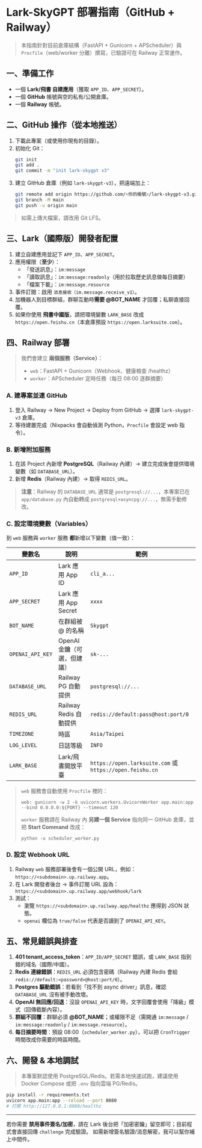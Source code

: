 # Lark-SkyGPT 部署指南（GitHub + Railway）

> 本指南針對目前倉庫結構（FastAPI + Gunicorn + APScheduler）與 `Procfile`（web/worker 分離）撰寫，已驗證可在 Railway 正常運作。

## 一、準備工作
- 一個 **Lark/飛書 自建應用**（獲取 `APP_ID`、`APP_SECRET`）。
- 一個 **GitHub** 帳號與空的私有/公開倉庫。
- 一個 **Railway** 帳號。

## 二、GitHub 操作（從本地推送）
1. 下載此專案（或使用你現有的目錄）。
2. 初始化 Git：
   ```bash
   git init
   git add .
   git commit -m "init lark-skygpt v3"
   ```
3. 建立 GitHub 倉庫（例如 `lark-skygpt-v3`），把遠端加上：
   ```bash
   git remote add origin https://github.com/<你的帳號>/lark-skygpt-v3.git
   git branch -M main
   git push -u origin main
   ```

> 如需上傳大檔案，請改用 Git LFS。

## 三、Lark（國際版）開發者配置
1. 建立自建應用並記下 `APP_ID`、`APP_SECRET`。
2. 應用權限（**至少**）：
   - 「發送訊息」：`im:message`
   - 「讀取訊息」：`im:message:readonly`（用於拉取歷史訊息做每日摘要）
   - 「檔案下載」：`im:message.resource`
3. 事件訂閱：啟用 `消息接收（im.message.receive_v1）`。
4. 加機器人到目標群組，群聊互動時**需要 @BOT_NAME** 才回覆；私聊直接回覆。
5. 如果你使用 **飛書中國版**，請把環境變數 `LARK_BASE` 改成 `https://open.feishu.cn`（本倉庫預設 `https://open.larksuite.com`）。

## 四、Railway 部署
> 我們會建立 **兩個服務（Service）**：
> - `web`：FastAPI + Gunicorn（Webhook、健康檢查 /healthz）
> - `worker`：APScheduler 定時任務（每日 08:00 逐群摘要）

### A. 建專案並連 GitHub
1. 登入 Railway → New Project → Deploy from GitHub → 選擇 `lark-skygpt-v3` 倉庫。
2. 等待建置完成（Nixpacks 會自動偵測 Python，`Procfile` 會設定 web 指令）。

### B. 新增附加服務
1. 在該 Project 內新增 **PostgreSQL**（Railway 內建）→ 建立完成後會提供環境變數（如 `DATABASE_URL`）。
2. 新增 **Redis**（Railway 內建）→ 取得 `REDIS_URL`。

> **注意**：Railway 的 `DATABASE_URL` 通常是 `postgresql://...`，本專案已在 `app/database.py`
> 內自動轉成 `postgresql+asyncpg://...`，無需手動修改。

### C. 設定環境變數（Variables）
到 `web` 服務與 `worker` 服務 **都**新增以下變數（值一致）：

| 變數名 | 說明 | 範例 |
|---|---|---|
| `APP_ID` | Lark 應用 App ID | `cli_a...` |
| `APP_SECRET` | Lark 應用 App Secret | `xxxx` |
| `BOT_NAME` | 在群組被 @ 的名稱 | `Skygpt` |
| `OPENAI_API_KEY` | OpenAI 金鑰（可選，但建議） | `sk-...` |
| `DATABASE_URL` | Railway PG 自動提供 | `postgresql://...` |
| `REDIS_URL` | Railway Redis 自動提供 | `redis://default:pass@host:port/0` |
| `TIMEZONE` | 時區 | `Asia/Taipei` |
| `LOG_LEVEL` | 日誌等級 | `INFO` |
| `LARK_BASE` | Lark/飛書開放平臺 | `https://open.larksuite.com` 或 `https://open.feishu.cn` |

> `web` 服務會自動使用 `Procfile` 裡的：
> ```
> web: gunicorn -w 2 -k uvicorn.workers.UvicornWorker app.main:app --bind 0.0.0.0:${PORT} --timeout 120
> ```
> `worker` 服務請在 Railway 內 **另建一個 Service** 指向同一 GitHub 倉庫，並把 **Start Command** 改成：
> ```
> python -u scheduler_worker.py
> ```

### D. 設定 Webhook URL
1. Railway `web` 服務部署後會有一個公開 URL，例如：`https://<subdomain>.up.railway.app`。
2. 在 Lark 開發者後台 → 事件訂閱 URL 設為：  
   `https://<subdomain>.up.railway.app/webhook/lark`
3. 測試：
   - 瀏覽 `https://<subdomain>.up.railway.app/healthz` 應得到 JSON 狀態。
   - `openai` 欄位為 `true/false` 代表是否讀到了 `OPENAI_API_KEY`。

## 五、常見錯誤與排查
1. **401 tenant_access_token**：`APP_ID/APP_SECRET` 錯誤，或 `LARK_BASE` 指到錯的域名（國際/中國）。
2. **Redis 連線錯誤**：`REDIS_URL` 必須包含密碼（Railway 內建 Redis 會給 `redis://default:<password>@host:port/0`）。
3. **Postgres 驅動錯誤**：若看到「找不到 async driver」訊息，確認 `DATABASE_URL` 沒有被手動改壞。
4. **OpenAI 無回應/回退**：沒設 `OPENAI_API_KEY` 時，文字回覆會使用「降級」模式（回傳截斷內容）。
5. **群組不回覆**：群聊必須 **@BOT_NAME**；或權限不足（需開通 `im:message` / `im:message:readonly` / `im:message.resource`）。
6. **每日摘要時間**：預設 08:00（`scheduler_worker.py`），可以把 `CronTrigger` 時間改成你需要的時區時間。

## 六、開發 & 本地調試
> 本專案默認使用 PostgreSQL/Redis。若需本地快速試跑，建議使用 Docker Compose 或把 `.env` 指向雲端 PG/Redis。

```bash
pip install -r requirements.txt
uvicorn app.main:app --reload --port 8080
# 打開 http://127.0.0.1:8080/healthz
```

---

若你需要 **禁用事件簽名/加密**，請在 Lark 後台把「加密密鑰」留空即可；目前程式會直接回傳 `challenge` 完成驗證。
如需新增簽名驗證/消息解密，我可以幫你補上中間件。